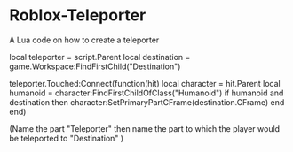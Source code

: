 # Roblox-Teleporter
A Lua code on how to create a teleporter

local teleporter = script.Parent
local destination = game.Workspace:FindFirstChild("Destination")

teleporter.Touched:Connect(function(hit)
    local character = hit.Parent
    local humanoid = character:FindFirstChildOfClass("Humanoid")
    if humanoid and destination then
        character:SetPrimaryPartCFrame(destination.CFrame)
    end
end)


(Name the part "Teleporter" then name the part to which the player would be teleported to "Destination" )
